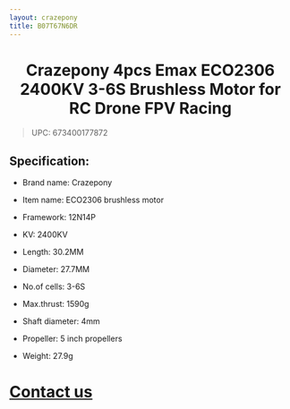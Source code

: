 ```yaml
---
layout: crazepony
title: B07T67N6DR
---
```


#   
#  <center>Crazepony 4pcs Emax ECO2306 2400KV 3-6S Brushless Motor for RC Drone FPV Racing </center>

> UPC: 673400177872



## Specification:

+ Brand name: Crazepony

+ Item name: ECO2306 brushless motor

+ Framework: 12N14P

+ KV: 2400KV

+ Length: 30.2MM

+ Diameter: 27.7MM

+ No.of cells: 3-6S

+ Max.thrust: 1590g

+ Shaft diameter: 4mm

+ Propeller: 5 inch propellers

+ Weight: 27.9g

# [Contact us](/en/contactUs.html)